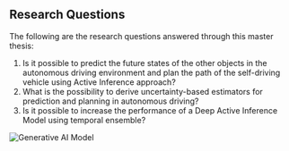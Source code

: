 
## Research Questions

The following are the research questions answered through this master thesis:

1. Is it possible to predict the future states of the other objects in the autonomous driving environment and plan the path of the self-driving vehicle using Active Inference approach?
2. What is the possibility to derive uncertainty-based estimators for prediction and planning in autonomous driving?
3. Is it possible to increase the performance of a Deep Active Inference Model using temporal ensemble?


![Generative AI Model](/Users/gautamkadiri/Documents/JobSearch/Thesis/Diagrams/GenerativeProcess.png)
